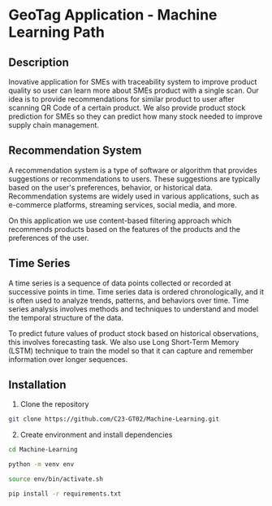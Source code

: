 # GeoTag Application - Machine Learning Path

## Description

Inovative application for SMEs with traceability system to improve product quality so user can learn more about SMEs product with a single scan. Our idea is to provide recommendations for similar product to user after scanning QR Code of a certain product. We also provide product stock prediction for SMEs so they can predict how many stock needed to improve supply chain management.

## Recommendation System

A recommendation system is a type of software or algorithm that provides suggestions or recommendations to users. These suggestions are typically based on the user's preferences, behavior, or historical data. Recommendation systems are widely used in various applications, such as e-commerce platforms, streaming services, social media, and more.

On this application we use content-based filtering approach which recommends products based on the features of the products and the preferences of the user.

## Time Series

A time series is a sequence of data points collected or recorded at successive points in time. Time series data is ordered chronologically, and it is often used to analyze trends, patterns, and behaviors over time. Time series analysis involves methods and techniques to understand and model the temporal structure of the data.

To predict future values of product stock based on historical observations, this involves forecasting task. We also use Long Short-Term Memory (LSTM) technique to train the model so that it can capture and remember information over longer sequences.

## Installation

1. Clone the repository

```bash
git clone https://github.com/C23-GT02/Machine-Learning.git
```

2. Create environment and install dependencies

```bash
cd Machine-Learning

python -m venv env

source env/bin/activate.sh

pip install -r requirements.txt
```
